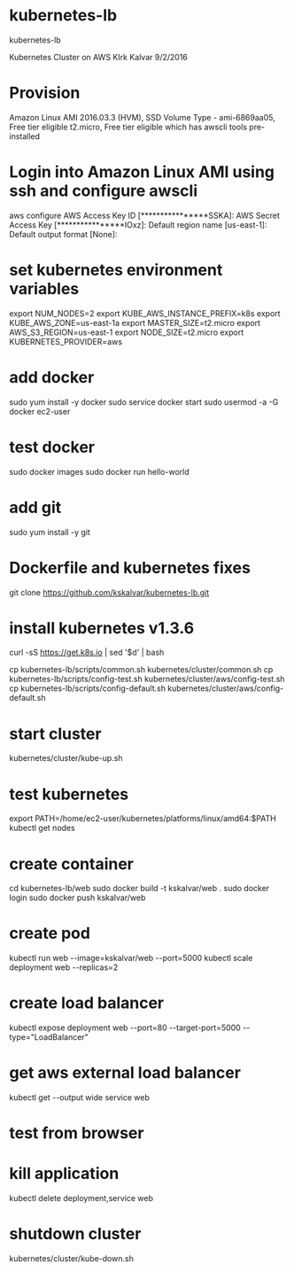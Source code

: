 # kubernetes-lb
kubernetes-lb

Kubernetes Cluster on AWS
KIrk Kalvar
9/2/2016

# Provision
Amazon Linux AMI 2016.03.3 (HVM), SSD Volume Type - ami-6869aa05, Free tier eligible t2.micro, Free tier eligible which has awscli tools pre-installed

# Login into Amazon Linux AMI using ssh and configure awscli 
aws configure
AWS Access Key ID [****************SSKA]:
AWS Secret Access Key [****************IOxz]:
Default region name [us-east-1]:
Default output format [None]:

# set kubernetes environment variables
export NUM_NODES=2
export KUBE_AWS_INSTANCE_PREFIX=k8s
export KUBE_AWS_ZONE=us-east-1a
export MASTER_SIZE=t2.micro
export AWS_S3_REGION=us-east-1
export NODE_SIZE=t2.micro
export KUBERNETES_PROVIDER=aws

# add docker 
sudo yum install -y docker
sudo service docker start
sudo usermod -a -G docker ec2-user

# test docker
sudo docker images
sudo docker run hello-world

# add git
sudo yum install -y git




# Dockerfile and kubernetes fixes
git clone https://github.com/kskalvar/kubernetes-lb.git

# install kubernetes v1.3.6 
curl -sS https://get.k8s.io | sed '$d' | bash
 
cp kubernetes-lb/scripts/common.sh kubernetes/cluster/common.sh
cp kubernetes-lb/scripts/config-test.sh kubernetes/cluster/aws/config-test.sh
cp kubernetes-lb/scripts/config-default.sh kubernetes/cluster/aws/config-default.sh

# start cluster
kubernetes/cluster/kube-up.sh

# test kubernetes
export PATH=/home/ec2-user/kubernetes/platforms/linux/amd64:$PATH
kubectl get nodes

# create container
 cd kubernetes-lb/web
sudo docker build -t kskalvar/web  .
sudo docker login
sudo docker push kskalvar/web

# create pod
kubectl run web --image=kskalvar/web --port=5000
kubectl scale deployment web --replicas=2

# create load balancer
kubectl expose deployment web --port=80 --target-port=5000 --type="LoadBalancer"

# get aws external load balancer 
kubectl get --output wide service web

# test from browser

# kill application
kubectl delete deployment,service web

# shutdown cluster
kubernetes/cluster/kube-down.sh

